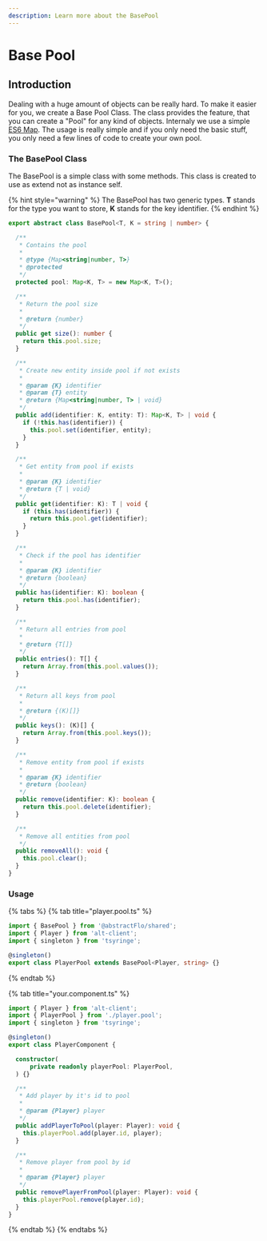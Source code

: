 ```yaml
---
description: Learn more about the BasePool
---
```


# Base Pool

## Introduction

Dealing with a huge amount of objects can be really hard. To make it easier for you, we create a Base Pool Class. The class provides the feature, that you can create a "Pool" for any kind of objects. Internaly we use a simple [ES6 Map](https://developer.mozilla.org/de/docs/Web/JavaScript/Reference/Global_Objects/Map). The usage is really simple and if you only need the basic stuff, you only need a few lines of code to create your own pool.

### The BasePool Class

The BasePool is a simple class with some methods. This class is created to use as extend not as instance self.

{% hint style="warning" %}
The BasePool has two generic types. **T** stands for the type you want to store, **K** stands for the key identifier.
{% endhint %}

```typescript
export abstract class BasePool<T, K = string | number> {

  /**
   * Contains the pool
   *
   * @type {Map<string|number, T>}
   * @protected
   */
  protected pool: Map<K, T> = new Map<K, T>();

  /**
   * Return the pool size
   *
   * @return {number}
   */
  public get size(): number {
    return this.pool.size;
  }

  /**
   * Create new entity inside pool if not exists
   *
   * @param {K} identifier
   * @param {T} entity
   * @return {Map<string|number, T> | void}
   */
  public add(identifier: K, entity: T): Map<K, T> | void {
    if (!this.has(identifier)) {
      this.pool.set(identifier, entity);
    }
  }

  /**
   * Get entity from pool if exists
   *
   * @param {K} identifier
   * @return {T | void}
   */
  public get(identifier: K): T | void {
    if (this.has(identifier)) {
      return this.pool.get(identifier);
    }
  }

  /**
   * Check if the pool has identifier
   *
   * @param {K} identifier
   * @return {boolean}
   */
  public has(identifier: K): boolean {
    return this.pool.has(identifier);
  }

  /**
   * Return all entries from pool
   *
   * @return {T[]}
   */
  public entries(): T[] {
    return Array.from(this.pool.values());
  }

  /**
   * Return all keys from pool
   *
   * @return {(K)[]}
   */
  public keys(): (K)[] {
    return Array.from(this.pool.keys());
  }

  /**
   * Remove entity from pool if exists
   *
   * @param {K} identifier
   * @return {boolean}
   */
  public remove(identifier: K): boolean {
    return this.pool.delete(identifier);
  }

  /**
   * Remove all entities from pool
   */
  public removeAll(): void {
    this.pool.clear();
  }
}
```

### Usage

{% tabs %}
{% tab title="player.pool.ts" %}
```typescript
import { BasePool } from '@abstractFlo/shared';
import { Player } from 'alt-client';
import { singleton } from 'tsyringe';

@singleton()
export class PlayerPool extends BasePool<Player, string> {}
```
{% endtab %}

{% tab title="your.component.ts" %}
```typescript
import { Player } from 'alt-client';
import { PlayerPool } from './player.pool';
import { singleton } from 'tsyringe';

@singleton()
export class PlayerComponent {

  constructor(
      private readonly playerPool: PlayerPool,
  ) {}

  /**
   * Add player by it's id to pool
   *
   * @param {Player} player
   */
  public addPlayerToPool(player: Player): void {
    this.playerPool.add(player.id, player);
  }

  /**
   * Remove player from pool by id
   *
   * @param {Player} player
   */
  public removePlayerFromPool(player: Player): void {
    this.playerPool.remove(player.id);
  }
}
```
{% endtab %}
{% endtabs %}

